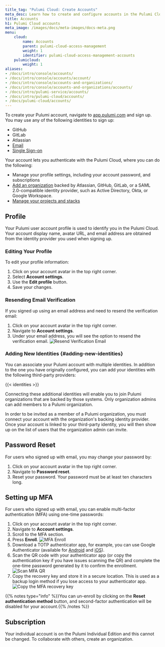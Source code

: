 ```yaml
---
title_tag: "Pulumi Cloud: Create Accounts"
meta_desc: Learn how to create and configure accounts in the Pulumi Cloud in this guide.
title: Accounts
h1: Pulumi Cloud accounts
meta_image: /images/docs/meta-images/docs-meta.png
menu:
    cloud:
        name: Accounts
        parent: pulumi-cloud-access-management
        weight: 1
        identifier: pulumi-cloud-access-management-accounts
    pulumicloud:
        weight: 1
aliases:
- /docs/intro/console/accounts/
- /docs/intro/console/accounts/account/
- /docs/intro/console/accounts-and-organizations/
- /docs/intro/console/accounts-and-organizations/accounts/
- /docs/intro/pulumi-service/accounts/
- /docs/intro/pulumi-cloud/accounts/
- /docs/pulumi-cloud/accounts/
---
```


To create your Pulumi account, navigate to [app.pulumi.com](https://app.pulumi.com) and sign up. You may use any of the following identities to sign up:

* GitHub
* GitLab
* Atlassian
* [Email](https://app.pulumi.com/signin/email)
* [Single Sign-on](https://app.pulumi.com/signin/sso)

Your account lets you authenticate with the Pulumi Cloud, where you can do the following:

* Manage your profile settings, including your account password, and subscriptions
* [Add an organization](/docs/pulumi-cloud/admin/organizations//) backed by Atlassian, GitHub, GitLab, or a SAML 2.0-compatible identity provider, such as Active Directory, Okta, or Google Workspace.
* [Manage your projects and stacks](/docs/pulumi-cloud/projects-and-stacks/)

## Profile

Your Pulumi user account profile is used to identify you in the Pulumi Cloud. Your account display name, avatar URL, and email address are obtained from the identity provider you used when signing up.

### Editing Your Profile

To edit your profile information:

1. Click on your account avatar in the top right corner.
2. Select **Account settings**.
3. Use the **Edit profile** button.
4. Save your changes.

### Resending Email Verification

If you signed up using an email address and need to resend the verification email:

1. Click on your account avatar in the top right corner.
2. Navigate to **Account settings**.
3. Under your email address, you will see the option to resend the verification email.
![Resend Verification Email](/images/docs/pulumi-cloud/accounts/resend-verification.png)

### Adding New Identities {#adding-new-identities}

You can associate your Pulumi account with multiple identities. In addition to the one you have originally configured, you can add your identities with the following third-party providers:

{{< identities >}}

Connecting these additional identities will enable you to join Pulumi organizations that are backed by those systems. Only organization admins can add members to a Pulumi organization.

In order to be invited as a member of a Pulumi organization, you must connect your account with the organization's backing identity provider. Once your account is linked to your third-party identity, you will then show up on the list of users that the organization admin can invite.

## Password Reset

For users who signed up with email, you may change your password by:

1. Click on your account avatar in the top right corner.
2. Navigate to **Password reset**.
3. Reset your password. Your password must be at least ten characters long.

## Setting up MFA

For users who signed up with email, you can enable multi-factor authentication (MFA) using one-time passwords:

1. Click on your account avatar in the top right corner.
2. Navigate to **Account settings**.
3. Scroll to the MFA section.
4. Press **Enroll**.
![MFA Enroll](/images/docs/pulumi-cloud/mfa/mfa-enroll.png)
5. Download a TOTP authenticator app, for example, you can use Google Authenticator (available for [Android](https://play.google.com/store/apps/details?id=com.google.android.apps.authenticator2) and [iOS](https://apps.apple.com/us/app/google-authenticator/id388497605)).
6. Scan the QR code with your authenticator app (or copy the authentication key if you have issues scanning the QR) and complete the one-time password generated by it to confirm the enrollment.
![Scan MFA QR](/images/docs/pulumi-cloud/mfa/mfa-qr.png)
7. Copy the recovery key and store it in a secure location. This is used as a backup login method if you lose access to your authenticator app.
![Copy the MFA recovery key](/images/docs/pulumi-cloud/mfa/mfa-recovery.png)

{{% notes type="info" %}}You can un-enroll by clicking on the **Reset authentication method** button, and second-factor authentication will be disabled for your account.{{% /notes %}}

## Subscription

Your individual account is on the Pulumi Individual Edition and this cannot be changed. To collaborate with others, create an organization.
